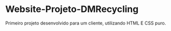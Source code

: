 # Website-Projeto-DMRecycling
 Primeiro projeto desenvolvido para um cliente, utilizando HTML E CSS puro.
 
